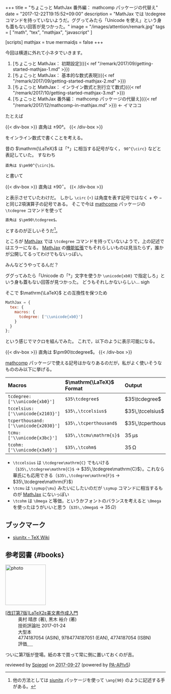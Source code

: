 +++
title = "ちょこっと MathJax 番外編： mathcomp パッケージの代替え"
date =  "2017-12-22T19:15:52+09:00"
description = "MathJax では \\tcdegree コマンドを持っていないようだ。ググってみたら「Unicode を使え」という身も蓋もない回答が見つかった。"
image = "/images/attention/remark.jpg"
tags = [ "math", "tex", "mathjax", "javascript" ]

[scripts]
  mathjax = true
  mermaidjs = false
+++

今回は横道に外れて小ネタでいきます。

1. [ちょこっと MathJax： 初期設定]({{< ref "/remark/2017/09/getting-started-mathjax-1.md" >}})
2. [ちょこっと MathJax： 基本的な数式表現]({{< ref "/remark/2017/09/getting-started-mathjax-2.md" >}})
3. [ちょこっと MathJax： インライン数式と別行立て数式]({{< ref "/remark/2017/10/getting-started-mathjax-3.md" >}})
4. [ちょこっと MathJax 番外編： mathcomp パッケージの代替え]({{< ref "/remark/2017/12/mathcomp-in-mathjax.md" >}}) ← イマココ

たとえば

{{< div-box >}}
直角は ±90°。
{{< /div-box >}}

をインライン数式で書くことを考える。

昔の $\mathrm{\LaTeX}$ は「°」に相当する記号がなく， `90^{\circ}` などと表記していた。
すなわち

```text
直角は $\pm90^{\circ}$。
```

と書いて

{{< div-box >}}
直角は $\pm90^{\circ}$。
{{< /div-box >}}

と表示させていたわけだ。
しかし `\circ` ($\circ$) は角度を表す記号ではなく $+$ や $-$ と同じ2項演算子の記号である。
そこで今は [mathcomp] パッケージの `\tcdegree` コマンドを使って

```html
直角は $\pm90\tcdegree$。
```

とするのが正しいそうだ[^ang1]。

[^ang1]: 他の方法としては [siunitx] パッケージを使って `\ang{90}` のように記述する手がある。

ところが [MathJax] では `\tcdegree` コマンドを持っていないようで，上の記述ではエラーになる。
[MathJax] の[機能拡張](https://docs.mathjax.org/en/latest/input/tex/extensions/ "The TeX/LaTeX Extension List — MathJax 3.0 documentation")でもそれらしいものは見当たらず，誰かが公開してるってわけでもないっぽい。

みんなどうやってるんだ？

ググってみたら「Unicode の「°」文字を使うか `\unicode{xb0}` で指定しろ」という身も蓋もない回答が見つかった。
どうもそれしかないらしい... sigh

そこで $\mathrm{\LaTeX}$ との互換性を保つため

```js
MathJax = {
  tex: {
    macros: {
      tcdegree: ['\\unicode{xb0}']
    }
  }
};
```

という感じでマクロを組んでみた。
これで，以下のように表示可能になる。

{{< div-box >}}
直角は $\pm90\tcdegree$。
{{< /div-box >}}

[mathcomp] パッケージで使える記号はかなりあるのだが，私がよく使いそうなもののみ以下に挙げる。

| Macros                                | $\mathrm{\LaTeX}$ Format       | Output                |
|:------------------------------------- |:----------------------- |:--------------------- |
| `tcdegree: ['\\unicode{xb0}']`        | `$35\tcdegree$`         | $35\tcdegree$         |
| `tccelsius: ['\\unicode{x2103}']`     | `$35\,\tccelsius$`      | $35\,\tccelsius$      |
| `tcperthousand: ['\\unicode{x2030}']` | `$35\,\tcperthousand$`  | $35\,\tcperthousand$  |
| `tcmu: ['\\unicode{x3bc}']`           | `$35\,\tcmu\mathrm{s}$` | $35\,\tcmu\mathrm{s}$ |
| `tcohm: ['\\unicode{x3a9}']`          | `$35\,\tcohm$`          | $35\,\tcohm$          | 

- `\tccelsius` は `\tcdegree\mathrm{C}` でもいける（`$35\,\tcdegree\mathrm{C}$` →  $35\,\tcdegree\mathrm{C}$）。これなら華氏にも応用できる（`$35\,\tcdegree\mathrm{F}$` →  $35\,\tcdegree\mathrm{F}$）
- `\tcmu` は `\symup{\mu}` みたいにしたいのだが `\symup` コマンドに相当するものが [MathJax] にないっぽい
- `\tcohm` は `\Omega` と等価，というかフォントのバランスを考えると `\Omega` を使ったほうがいいと思う（`$35\,\Omega$` →  $35\,\Omega$）

## ブックマーク

- [siunitx - TeX Wiki](https://texwiki.texjp.org/?siunitx)

[MathJax]: https://www.mathjax.org/
[mathcomp]: https://ctan.org/pkg/mathcomp "https://ctan.org/pkg/mathcomp"
[siunitx]: https://ctan.org/pkg/siunitx "CTAN: Package siunitx"

## 参考図書 {#books}

<div class="hreview">
  <div class="photo"><a class="item url" href="https://www.amazon.co.jp/dp/4774187054?tag=baldandersinf-22&linkCode=ogi&th=1&psc=1"><img src="https://m.media-amazon.com/images/I/51E5K7B53aL._SL160_.jpg" width="127" alt="photo"></a></div>
  <dl class="fn">
    <dt><a href="https://www.amazon.co.jp/dp/4774187054?tag=baldandersinf-22&linkCode=ogi&th=1&psc=1">[改訂第7版]LaTeX2ε美文書作成入門</a></dt>
    <dd>奥村 晴彦 (著), 黒木 裕介 (著)</dd>
    <dd>技術評論社 2017-01-24</dd>
    <dd>大型本</dd>
    <dd>4774187054 (ASIN), 9784774187051 (EAN), 4774187054 (ISBN)</dd>
    <dd>評価<abbr class="rating fa-sm" title="4">&nbsp;<i class="fas fa-star"></i>&nbsp;<i class="fas fa-star"></i>&nbsp;<i class="fas fa-star"></i>&nbsp;<i class="fas fa-star"></i>&nbsp;<i class="far fa-star"></i></abbr></dd>
  </dl>
  <p class="description">ついに第7版が登場。紙の本で買って常に側に置いておくのが吉。</p>
  <p class="powered-by">reviewed by <a href='#maker' class='reviewer'>Spiegel</a> on <abbr class="dtreviewed" title="2017-09-27">2017-09-27</abbr> (powered by <a href="https://affiliate.amazon.co.jp/assoc_credentials/home">PA-APIv5</a>)</p>
</div>
